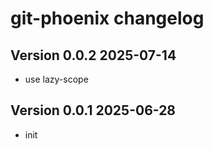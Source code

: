 # git-phoenix changelog

## Version 0.0.2 2025-07-14
  * use lazy-scope

## Version 0.0.1 2025-06-28
  * init
